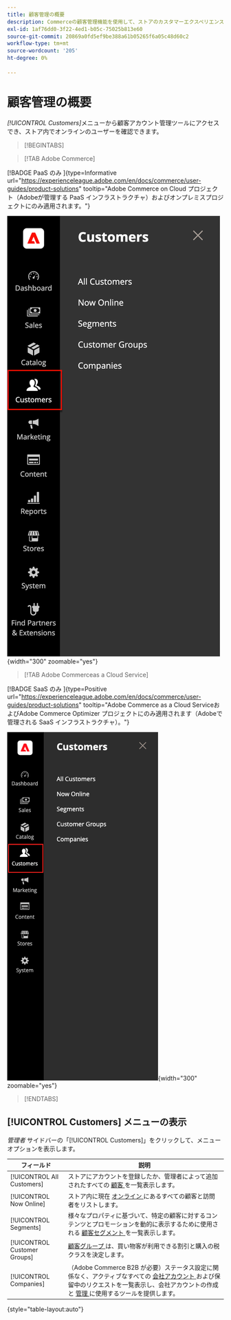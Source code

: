 ```yaml
---
title: 顧客管理の概要
description: Commerceの顧客管理機能を使用して、ストアのカスタマーエクスペリエンス（顧客体験）を向上させる方法を説明します。
exl-id: 1af76dd0-3f22-4ed1-b05c-75025b813e60
source-git-commit: 20869a0fd5ef9be388a61b05265f6a05c48d60c2
workflow-type: tm+mt
source-wordcount: '205'
ht-degree: 0%

---
```


# 顧客管理の概要

_[!UICONTROL Customers]_&#x200B;メニューから顧客アカウント管理ツールにアクセスでき、ストア内でオンラインのユーザーを確認できます。

>[!BEGINTABS]

>[!TAB Adobe Commerce]

[!BADGE PaaS のみ &#x200B;]{type=Informative url="https://experienceleague.adobe.com/en/docs/commerce/user-guides/product-solutions" tooltip="Adobe Commerce on Cloud プロジェクト（Adobeが管理する PaaS インフラストラクチャ）およびオンプレミスプロジェクトにのみ適用されます。"}

![ 顧客メニュー ](assets/admin-menu-customers.png){width="300" zoomable="yes"}

>[!TAB Adobe Commerceas a Cloud Service]

[!BADGE SaaS のみ &#x200B;]{type=Positive url="https://experienceleague.adobe.com/en/docs/commerce/user-guides/product-solutions" tooltip="Adobe Commerce as a Cloud ServiceおよびAdobe Commerce Optimizer プロジェクトにのみ適用されます（Adobeで管理される SaaS インフラストラクチャ）。"}

![ 顧客メニュー ](assets/admin-menu-customers-accs.png){width="300" zoomable="yes"}

>[!ENDTABS]

## [!UICONTROL Customers] メニューの表示

_管理者_ サイドバーの「[!UICONTROL Customers]」をクリックして、メニューオプションを表示します。

| フィールド | 説明 |
|---|---|
| [!UICONTROL All Customers] | ストアにアカウントを登録したか、管理者によって追加されたすべての [ 顧客 ](../customers/customers-all.md) を一覧表示します。 |
| [!UICONTROL Now Online] | ストア内に現在 [ オンライン ](../customers/now-online.md) にあるすべての顧客と訪問者をリストします。 |
| [!UICONTROL Segments] | 様々なプロパティに基づいて、特定の顧客に対するコンテンツとプロモーションを動的に表示するために使用される [ 顧客セグメント ](../customers/customer-segments.md) を一覧表示します。 |
| [!UICONTROL Customer Groups] | [ 顧客グループ ](../customers/customer-groups.md) は、買い物客が利用できる割引と購入の税クラスを決定します。 |
| [!UICONTROL Companies] | （Adobe Commerce B2B が必要）ステータス設定に関係なく、アクティブなすべての [ 会社アカウント ](../b2b/account-companies.md) および保留中のリクエストを一覧表示し、会社アカウントの作成と [ 管理 ](../b2b/account-company-manage.md) に使用するツールを提供します。 |

{style="table-layout:auto"}
